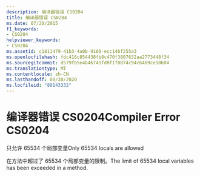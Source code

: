 ```yaml
---
description: 编译器错误 CS0204
title: 编译器错误 CS0204
ms.date: 07/20/2015
f1_keywords:
- CS0204
helpviewer_keywords:
- CS0204
ms.assetid: c1811479-41b3-4a0b-9160-ecc14bf255a3
ms.openlocfilehash: fdc416c854438fb8c470f3807632aa2773448f34
ms.sourcegitcommit: d579fb5e4b46745fd0f1f8874c94c6469ce58604
ms.translationtype: MT
ms.contentlocale: zh-CN
ms.lasthandoff: 08/30/2020
ms.locfileid: "89143332"
---
```

# <a name="compiler-error-cs0204"></a><span data-ttu-id="849af-103">编译器错误 CS0204</span><span class="sxs-lookup"><span data-stu-id="849af-103">Compiler Error CS0204</span></span>
<span data-ttu-id="849af-104">只允许 65534 个局部变量</span><span class="sxs-lookup"><span data-stu-id="849af-104">Only 65534 locals are allowed</span></span>  
  
 <span data-ttu-id="849af-105">在方法中超过了 65534 个局部变量的限制。</span><span class="sxs-lookup"><span data-stu-id="849af-105">The limit of 65534 local variables has been exceeded in a method.</span></span>
